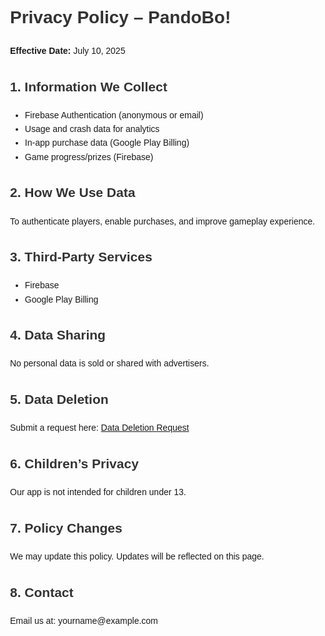 <!DOCTYPE html>
<html lang="en">
<head>
  <meta charset="UTF-8">
  <title>Pandobo Privacy Policy</title>
  <style>
    body { font-family: Arial, sans-serif; max-width: 800px; margin: auto; padding: 20px; line-height: 1.6; }
    h1, h2 { color: #333; }
  </style>
</head>
<body>
  <h1>Privacy Policy – PandoBo!</h1>
  <p><strong>Effective Date:</strong> July 10, 2025</p>

  <h2>1. Information We Collect</h2>
  <ul>
    <li>Firebase Authentication (anonymous or email)</li>
    <li>Usage and crash data for analytics</li>
    <li>In-app purchase data (Google Play Billing)</li>
    <li>Game progress/prizes (Firebase)</li>
  </ul>

  <h2>2. How We Use Data</h2>
  <p>To authenticate players, enable purchases, and improve gameplay experience.</p>

  <h2>3. Third-Party Services</h2>
  <ul>
    <li>Firebase</li>
    <li>Google Play Billing</li>
  </ul>

  <h2>4. Data Sharing</h2>
  <p>No personal data is sold or shared with advertisers.</p>

  <h2>5. Data Deletion</h2>
  <p>Submit a request here: <a href="https://forms.gle/knVQYWngz8p2kiiH9">Data Deletion Request</a></p>

  <h2>6. Children’s Privacy</h2>
  <p>Our app is not intended for children under 13.</p>

  <h2>7. Policy Changes</h2>
  <p>We may update this policy. Updates will be reflected on this page.</p>

  <h2>8. Contact</h2>
  <p>Email us at: yourname@example.com</p>
</body>
</html>
